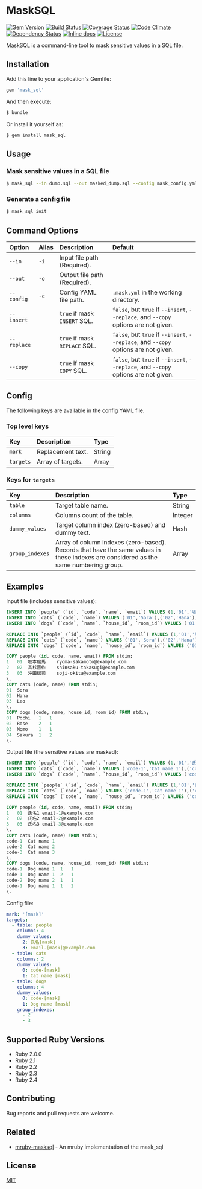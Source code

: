 # MaskSQL

[![Gem Version](https://badge.fury.io/rb/mask_sql.svg)](https://badge.fury.io/rb/mask_sql)
[![Build Status](https://travis-ci.org/emsk/mask_sql.svg?branch=master)](https://travis-ci.org/emsk/mask_sql)
[![Coverage Status](https://coveralls.io/repos/github/emsk/mask_sql/badge.svg?branch=master)](https://coveralls.io/github/emsk/mask_sql)
[![Code Climate](https://codeclimate.com/github/emsk/mask_sql/badges/gpa.svg)](https://codeclimate.com/github/emsk/mask_sql)
[![Dependency Status](https://gemnasium.com/badges/github.com/emsk/mask_sql.svg)](https://gemnasium.com/github.com/emsk/mask_sql)
[![Inline docs](http://inch-ci.org/github/emsk/mask_sql.svg?branch=master)](http://inch-ci.org/github/emsk/mask_sql)
[![License](https://img.shields.io/badge/license-MIT-blue.svg)](LICENSE.txt)

MaskSQL is a command-line tool to mask sensitive values in a SQL file.

## Installation

Add this line to your application's Gemfile:

```ruby
gem 'mask_sql'
```

And then execute:

```sh
$ bundle
```

Or install it yourself as:

```sh
$ gem install mask_sql
```

## Usage

### Mask sensitive values in a SQL file

```sh
$ mask_sql --in dump.sql --out masked_dump.sql --config mask_config.yml
```

### Generate a config file

```sh
$ mask_sql init
```

## Command Options

| Option | Alias | Description | Default |
| :----- | :---- | :---------- | :------ |
| `--in` | `-i` | Input file path (Required). | |
| `--out` | `-o` | Output file path (Required). | |
| `--config` | `-c` | Config YAML file path. | `.mask.yml` in the working directory. |
| `--insert` | | `true` if mask `INSERT` SQL. | `false`, but `true` if `--insert`, `--replace`, and `--copy` options are not given. |
| `--replace` | | `true` if mask `REPLACE` SQL. | `false`, but `true` if `--insert`, `--replace`, and `--copy` options are not given. |
| `--copy` | | `true` if mask `COPY` SQL. | `false`, but `true` if `--insert`, `--replace`, and `--copy` options are not given. |

## Config

The following keys are available in the config YAML file.

### Top level keys

| Key | Description | Type |
| :-- | :---------- | :--- |
| `mark` | Replacement text. | String |
| `targets` | Array of targets. | Array |

### Keys for `targets`

| Key | Description | Type |
| :-- | :---------- | :--- |
| `table` | Target table name. | String |
| `columns` | Columns count of the table. | Integer |
| `dummy_values` | Target column index (zero-based) and dummy text. | Hash |
| `group_indexes` | Array of column indexes (zero-based).<br>Records that have the same values in these indexes are considered as the same numbering group. | Array |

## Examples

Input file (includes sensitive values):

```sql
INSERT INTO `people` (`id`, `code`, `name`, `email`) VALUES (1,'01','坂本龍馬','ryoma-sakamoto@example.com'),(2,'02','高杉晋作','shinsaku-takasugi@example.com'),(3,'03','沖田総司','soji-okita@example.com');
INSERT INTO `cats` (`code`, `name`) VALUES ('01','Sora'),('02','Hana'),('03','Leo');
INSERT INTO `dogs` (`code`, `name`, `house_id`, `room_id`) VALUES ('01','Pochi',1,1),('02','Rose',2,1),('03','Momo',1,1),('04','Sakura',1,2);

REPLACE INTO `people` (`id`, `code`, `name`, `email`) VALUES (1,'01','坂本龍馬','ryoma-sakamoto@example.com'),(2,'02','高杉晋作','shinsaku-takasugi@example.com'),(3,'03','沖田総司','soji-okita@example.com');
REPLACE INTO `cats` (`code`, `name`) VALUES ('01','Sora'),('02','Hana'),('03','Leo');
REPLACE INTO `dogs` (`code`, `name`, `house_id`, `room_id`) VALUES ('01','Pochi',1,1),('02','Rose',2,1),('03','Momo',1,1),('04','Sakura',1,2);

COPY people (id, code, name, email) FROM stdin;
1	01	坂本龍馬	ryoma-sakamoto@example.com
2	02	高杉晋作	shinsaku-takasugi@example.com
3	03	沖田総司	soji-okita@example.com
\.
COPY cats (code, name) FROM stdin;
01	Sora
02	Hana
03	Leo
\.
COPY dogs (code, name, house_id, room_id) FROM stdin;
01	Pochi	1	1
02	Rose	2	1
03	Momo	1	1
04	Sakura	1	2
\.
```

Output file (the sensitive values are masked):

```sql
INSERT INTO `people` (`id`, `code`, `name`, `email`) VALUES (1,'01','氏名1','email-1@example.com'),(2,'02','氏名2','email-2@example.com'),(3,'03','氏名3','email-3@example.com');
INSERT INTO `cats` (`code`, `name`) VALUES ('code-1','Cat name 1'),('code-2','Cat name 2'),('code-3','Cat name 3');
INSERT INTO `dogs` (`code`, `name`, `house_id`, `room_id`) VALUES ('code-1','Dog name 1',1,1),('code-1','Dog name 1',2,1),('code-2','Dog name 2',1,1),('code-1','Dog name 1',1,2);

REPLACE INTO `people` (`id`, `code`, `name`, `email`) VALUES (1,'01','氏名1','email-1@example.com'),(2,'02','氏名2','email-2@example.com'),(3,'03','氏名3','email-3@example.com');
REPLACE INTO `cats` (`code`, `name`) VALUES ('code-1','Cat name 1'),('code-2','Cat name 2'),('code-3','Cat name 3');
REPLACE INTO `dogs` (`code`, `name`, `house_id`, `room_id`) VALUES ('code-1','Dog name 1',1,1),('code-1','Dog name 1',2,1),('code-2','Dog name 2',1,1),('code-1','Dog name 1',1,2);

COPY people (id, code, name, email) FROM stdin;
1	01	氏名1	email-1@example.com
2	02	氏名2	email-2@example.com
3	03	氏名3	email-3@example.com
\.
COPY cats (code, name) FROM stdin;
code-1	Cat name 1
code-2	Cat name 2
code-3	Cat name 3
\.
COPY dogs (code, name, house_id, room_id) FROM stdin;
code-1	Dog name 1	1	1
code-1	Dog name 1	2	1
code-2	Dog name 2	1	1
code-1	Dog name 1	1	2
\.
```

Config file:

```yaml
mark: '[mask]'
targets:
  - table: people
    columns: 4
    dummy_values:
      2: 氏名[mask]
      3: email-[mask]@example.com
  - table: cats
    columns: 2
    dummy_values:
      0: code-[mask]
      1: Cat name [mask]
  - table: dogs
    columns: 4
    dummy_values:
      0: code-[mask]
      1: Dog name [mask]
    group_indexes:
      - 2
      - 3
```

## Supported Ruby Versions

* Ruby 2.0.0
* Ruby 2.1
* Ruby 2.2
* Ruby 2.3
* Ruby 2.4

## Contributing

Bug reports and pull requests are welcome.

## Related

* [mruby-masksql](https://github.com/emsk/mruby-masksql) - An mruby implementation of the mask_sql

## License

[MIT](LICENSE.txt)

